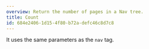 ```yaml
---
overview: Return the number of pages in a Nav tree.
title: Count
id: 684e2406-1d15-4f80-b72a-defc46c8d7c8
---
```

It uses the same parameters as the `nav` tag.
